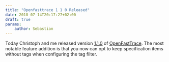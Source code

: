 ```yaml
---
title: "Openfasttrace 1 1 0 Released"
date: 2018-07-14T20:17:27+02:00
draft: true
params:
    author: Sebastian
---
```


Today Christoph and me released version [1.1.0](https://github.com/itsallcode/openfasttrace/releases/tag/1.1.0) of [OpenFastTrace](https://github.com/itsallcode/openfasttrace). The most notable feature addition is that you now can opt to keep specification items without tags when configuring the tag filter.